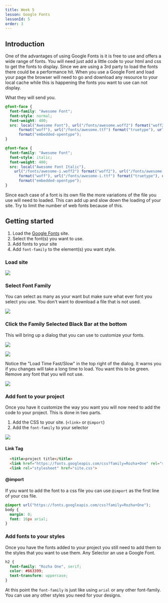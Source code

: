```yaml
---
title: Week 5
lesson: Google Fonts
lessonId: 5
order: 3
---
```


## Introduction

One of the advantages of using Google Fonts is it is free to use and offers a wide range of fonts. You will need just add a little code to your html and css to get the fonts to display. Since we are using a 3rd party to load the fonts there could be a performance hit. When you use a Google Font and load your page the browser will need to go and download any resource to your local cache while this is happening the fonts you want to use can not display.

What they will send you.

```css
@font-face {
  font-family: "Awesome Font";
  font-style: normal;
  font-weight: 400;
  src: local("Awesome Font"), url("/fonts/awesome.woff2") format("woff2"), url("/fonts/awesome.woff")
      format("woff"), url("/fonts/awesome.ttf") format("truetype"), url("/fonts/awesome.eot")
      format("embedded-opentype");
}

@font-face {
  font-family: "Awesome Font";
  font-style: italic;
  font-weight: 400;
  src: local("Awesome Font Italic"),
    url("/fonts/awesome-i.woff2") format("woff2"), url("/fonts/awesome-i.woff")
      format("woff"), url("/fonts/awesome-i.ttf") format("truetype"), url("/fonts/awesome-i.eot")
      format("embedded-opentype");
}
```

Since each case of a font is its own file the more variations of the file you use will need to loaded. This can add up and slow down the loading of your site. Try to limit the number of web fonts because of this.

## Getting started

1.  Load the [Google Fonts](https://fonts.google.com) site.
2.  Select the font(s) you want to use.
3.  Add fonts to your site
4.  Add `font-family` to the element(s) you want style.

### Load site

![](./images/gf6.png)

### Select Font Family

You can select as many as your want but make sure what ever font you select you use. You don't want to download a file that is not used.

![](./images/gf1.png)

### Click the Family Selected Black Bar at the bottom

This will bring up a dialog that you can use to customize your fonts.

![](./images/gf5.png)

![](./images/gf4.png)

Notice the "Load Time Fast/Slow" in the top right of the dialog. It warns you if you changes will take a long time to load. You want this to be green. Remove any font that you will not use.

![](./images/gf3.png)

### Add font to your project

Once you have it customize the way you want you will now need to add the code to your project. This is done in two parts.

1.  Add the CSS to your site. (`<link>` or `@import`)
2.  Add the `font-family` to your selector

![](./images/gf2.png)

#### Link Tag

```html
  <title>project title</title>
  <link href="https://fonts.googleapis.com/css?family=Rozha+One" rel="stylesheet">
  <link rel="stylesheet" href="site.css">
```

#### @import

If you want to add the font to a css file you can use `@import` as the first line of your css file.

```css
@import url("https://fonts.googleapis.com/css?family=Rozha+One");
body {
  margin: 0;
  font: 16px arial;
}
```

<h3 class="example">Add fonts to your styles</h3>

Once you have the fonts added to your project you still need to add them to the styles that you want to use them. Any Selector an use a Google Font.

```css
h2 {
  font-family: "Rozha One", serif;
  color: #663399;
  text-transform: uppercase;
}
```

At this point the `font-family` is just like using `arial` or any other font-family. You can use any other styles you need for your designs.

